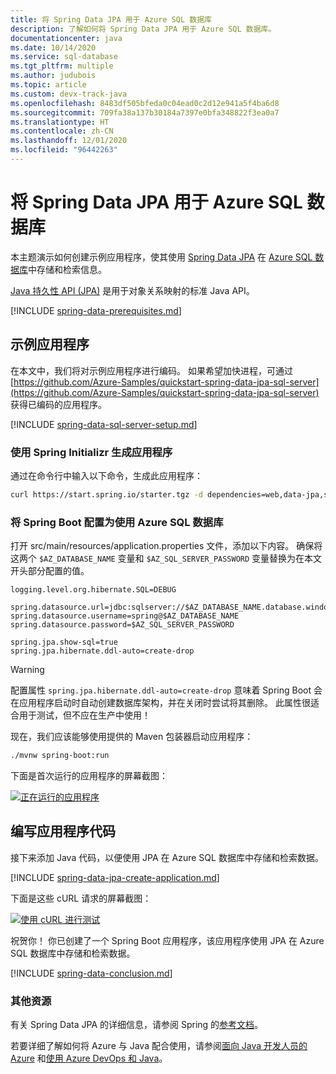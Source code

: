 ```yaml
---
title: 将 Spring Data JPA 用于 Azure SQL 数据库
description: 了解如何将 Spring Data JPA 用于 Azure SQL 数据库。
documentationcenter: java
ms.date: 10/14/2020
ms.service: sql-database
ms.tgt_pltfrm: multiple
ms.author: judubois
ms.topic: article
ms.custom: devx-track-java
ms.openlocfilehash: 8483df505bfeda0c04ead0c2d12e941a5f4ba6d8
ms.sourcegitcommit: 709fa38a137b30184a7397e0bfa348822f3ea0a7
ms.translationtype: HT
ms.contentlocale: zh-CN
ms.lasthandoff: 12/01/2020
ms.locfileid: "96442263"
---
```

# <a name="use-spring-data-jpa-with-azure-sql-database"></a>将 Spring Data JPA 用于 Azure SQL 数据库

本主题演示如何创建示例应用程序，使其使用 [Spring Data JPA](https://spring.io/projects/spring-data-jpa) 在 [Azure SQL 数据库](/azure/sql-database/)中存储和检索信息。

[Java 持久性 API (JPA)](https://en.wikipedia.org/wiki/Java_Persistence_API) 是用于对象关系映射的标准 Java API。

[!INCLUDE [spring-data-prerequisites.md](includes/spring-data-prerequisites.md)]

## <a name="sample-application"></a>示例应用程序

在本文中，我们将对示例应用程序进行编码。 如果希望加快进程，可通过 [https://github.com/Azure-Samples/quickstart-spring-data-jpa-sql-server](https://github.com/Azure-Samples/quickstart-spring-data-jpa-sql-server) 获得已编码的应用程序。

[!INCLUDE [spring-data-sql-server-setup.md](includes/spring-data-sql-server-setup.md)]

### <a name="generate-the-application-by-using-spring-initializr"></a>使用 Spring Initializr 生成应用程序

通过在命令行中输入以下命令，生成此应用程序：

```bash
curl https://start.spring.io/starter.tgz -d dependencies=web,data-jpa,sqlserver -d baseDir=azure-database-workshop -d bootVersion=2.3.1.RELEASE -d javaVersion=8 | tar -xzvf -
```


### <a name="configure-spring-boot-to-use-azure-sql-database"></a>将 Spring Boot 配置为使用 Azure SQL 数据库

打开 src/main/resources/application.properties 文件，添加以下内容。 确保将这两个 `$AZ_DATABASE_NAME` 变量和 `$AZ_SQL_SERVER_PASSWORD` 变量替换为在本文开头部分配置的值。

```properties
logging.level.org.hibernate.SQL=DEBUG

spring.datasource.url=jdbc:sqlserver://$AZ_DATABASE_NAME.database.windows.net:1433;database=demo;encrypt=true;trustServerCertificate=false;hostNameInCertificate=*.database.windows.net;loginTimeout=30;
spring.datasource.username=spring@$AZ_DATABASE_NAME
spring.datasource.password=$AZ_SQL_SERVER_PASSWORD

spring.jpa.show-sql=true
spring.jpa.hibernate.ddl-auto=create-drop
```

> [!WARNING]
> 配置属性 `spring.jpa.hibernate.ddl-auto=create-drop` 意味着 Spring Boot 会在应用程序启动时自动创建数据库架构，并在关闭时尝试将其删除。 此属性很适合用于测试，但不应在生产中使用！

现在，我们应该能够使用提供的 Maven 包装器启动应用程序：

```bash
./mvnw spring-boot:run
```

下面是首次运行的应用程序的屏幕截图：

[![正在运行的应用程序](media/configure-spring-data-jpa-with-azure-sql-server/create-sql-server-01.png)](media/configure-spring-data-jpa-with-azure-sql-server/create-sql-server-01.png#lightbox)

## <a name="code-the-application"></a>编写应用程序代码

接下来添加 Java 代码，以便使用 JPA 在 Azure SQL 数据库中存储和检索数据。

[!INCLUDE [spring-data-jpa-create-application.md](includes/spring-data-jpa-create-application.md)]

下面是这些 cURL 请求的屏幕截图：

[![使用 cURL 进行测试](media/configure-spring-data-jpa-with-azure-sql-server/create-sql-server-02.png)](media/configure-spring-data-jpa-with-azure-sql-server/create-sql-server-02.png#lightbox)

祝贺你！ 你已创建了一个 Spring Boot 应用程序，该应用程序使用 JPA 在 Azure SQL 数据库中存储和检索数据。

[!INCLUDE [spring-data-conclusion.md](includes/spring-data-conclusion.md)]

### <a name="additional-resources"></a>其他资源

有关 Spring Data JPA 的详细信息，请参阅 Spring 的[参考文档](https://docs.spring.io/spring-data/jpa/docs/current/reference/html/#reference)。

若要详细了解如何将 Azure 与 Java 配合使用，请参阅[面向 Java 开发人员的 Azure](../index.yml) 和[使用 Azure DevOps 和 Java](/azure/devops/)。